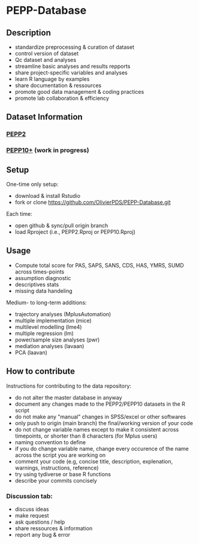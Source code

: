 # PEPP-Database
## Description
- standardize preprocessing & curation of dataset
- control version of dataset
- Qc dataset and analyses
- streamline basic analyses and results repports
- share project-specific variables and analyses 
- learn R language by examples
- share documentation & ressources
- promote good data management & coding practices
- promote lab collaboration & efficiency

## Dataset Information
### [PEPP2](PEPP2/README.md)
### [PEPP10+](PEPP10+/README.md) (work in progress)

## Setup
One-time only setup:
- download & install Rstudio
- fork or clone https://github.com/OlivierPDS/PEPP-Database.git

Each time:
- open github & sync/pull origin branch
- load Rproject (i.e., PEPP2.Rproj or PEPP10.Rproj)

## Usage 
- Compute total score for PAS, SAPS, SANS, CDS, HAS, YMRS, SUMD across times-points
- assumption diagnostic
- descriptives stats
- missing data handeling

Medium- to long-term additions:
- trajectory analyses (MplusAutomation)
- multiple implementation (mice)
- multilevel modelling (lme4)
- multiple regression (lm)
- power/sample size analyses (pwr)
- mediation analyses (lavaan)
- PCA (laavan)

## How to contribute
Instructions for contributing to the data repository:
- do not alter the master database in anyway
- document any changes made to the PEPP2/PEPP10 datasets in the R script
- do not make any "manual" changes in SPSS/excel or other softwares
- only push to origin (main branch) the final/working version of your code
- do not change variable names except to make it consistent across timepoints, or shorter than 8 characters (for Mplus users)
- naming convention to define
- if you do change variable name, change every occurence of the name across the script you are working on
- comment your code (e.g, concise title, description, explenation, warnings, instructions, reference)
- try using tydiverse or base R functions
- describe your commits concisely

### Discussion tab:
- discuss ideas
- make request
- ask questions / help 
- share ressources & information
- report any bug & error 

